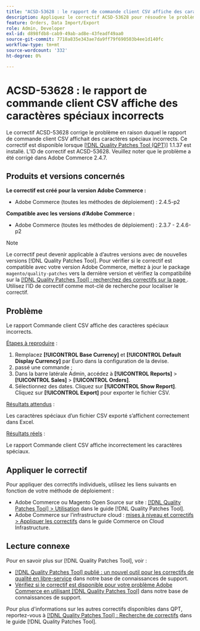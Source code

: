 ```yaml
---
title: "ACSD-53628 : le rapport de commande client CSV affiche des caractères spéciaux incorrects"
description: Appliquez le correctif ACSD-53628 pour résoudre le problème Adobe Commerce en raison duquel le rapport de commande client CSV affiche des caractères spéciaux incorrects.
feature: Orders, Data Import/Export
role: Admin, Developer
exl-id: d898fdb8-cab9-49ab-ad8e-43feadf49aa0
source-git-commit: 7718a835e343ae7da9ff79f690503b4ee1d140fc
workflow-type: tm+mt
source-wordcount: '332'
ht-degree: 0%

---
```


# ACSD-53628 : le rapport de commande client CSV affiche des caractères spéciaux incorrects

Le correctif ACSD-53628 corrige le problème en raison duquel le rapport de commande client CSV affichait des caractères spéciaux incorrects. Ce correctif est disponible lorsque [[!DNL Quality Patches Tool (QPT)]](/help/announcements/adobe-commerce-announcements/magento-quality-patches-released-new-tool-to-self-serve-quality-patches.md) 1.1.37 est installé. L’ID de correctif est ACSD-53628. Veuillez noter que le problème a été corrigé dans Adobe Commerce 2.4.7.

## Produits et versions concernés

**Le correctif est créé pour la version Adobe Commerce :**

* Adobe Commerce (toutes les méthodes de déploiement) : 2.4.5-p2

**Compatible avec les versions d’Adobe Commerce :**

* Adobe Commerce (toutes les méthodes de déploiement) : 2.3.7 - 2.4.6-p2

>[!NOTE]
>
>Le correctif peut devenir applicable à d’autres versions avec de nouvelles versions [!DNL Quality Patches Tool]. Pour vérifier si le correctif est compatible avec votre version Adobe Commerce, mettez à jour le package `magento/quality-patches` vers la dernière version et vérifiez la compatibilité sur la [[!DNL Quality Patches Tool] : recherchez des correctifs sur la page ](https://experienceleague.adobe.com/tools/commerce-quality-patches/index.html). Utilisez l’ID de correctif comme mot-clé de recherche pour localiser le correctif.

## Problème

Le rapport Commande client CSV affiche des caractères spéciaux incorrects.

<u>Étapes à reproduire</u> :

1. Remplacez **[!UICONTROL Base Currency]** et **[!UICONTROL Default Display Currency]** par Euro dans la configuration de la devise.
1. passé une commande ;
1. Dans la barre latérale Admin, accédez à **[!UICONTROL Reports]** > **[!UICONTROL Sales]** > **[!UICONTROL Orders]**.
1. Sélectionnez des dates. Cliquez sur **[!UICONTROL Show Report]**. Cliquez sur **[!UICONTROL Export]** pour exporter le fichier CSV.

<u>Résultats attendus</u> :

Les caractères spéciaux d’un fichier CSV exporté s’affichent correctement dans Excel.

<u>Résultats réels</u> :

Le rapport Commande client CSV affiche incorrectement les caractères spéciaux.


## Appliquer le correctif

Pour appliquer des correctifs individuels, utilisez les liens suivants en fonction de votre méthode de déploiement :

* Adobe Commerce ou Magento Open Source sur site : [[!DNL Quality Patches Tool] > Utilisation](https://experienceleague.adobe.com/docs/commerce-operations/tools/quality-patches-tool/usage.html) dans le guide [!DNL Quality Patches Tool].
* Adobe Commerce sur l’infrastructure cloud : [mises à niveau et correctifs > Appliquer les correctifs](https://experienceleague.adobe.com/docs/commerce-cloud-service/user-guide/develop/upgrade/apply-patches.html) dans le guide Commerce on Cloud Infrastructure.

## Lecture connexe

Pour en savoir plus sur [!DNL Quality Patches Tool], voir :

* [[!DNL Quality Patches Tool] publié : un nouvel outil pour les correctifs de qualité en libre-service](/help/announcements/adobe-commerce-announcements/magento-quality-patches-released-new-tool-to-self-serve-quality-patches.md) dans notre base de connaissances de support.
* [Vérifiez si le correctif est disponible pour votre problème Adobe Commerce en utilisant  [!DNL Quality Patches Tool]](/help/support-tools/patches-available-in-qpt-tool/check-patch-for-magento-issue-with-magento-quality-patches.md) dans notre base de connaissances de support.

Pour plus d&#39;informations sur les autres correctifs disponibles dans QPT, reportez-vous à [[!DNL Quality Patches Tool] : Recherche de correctifs](https://experienceleague.adobe.com/tools/commerce-quality-patches/index.html) dans le guide [!DNL Quality Patches Tool].
